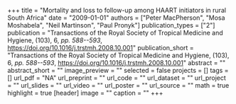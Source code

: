 +++
title = "Mortality and loss to follow-up among HAART initiators in rural South Africa"
date = "2009-01-01"
authors = ["Peter MacPherson", "Mosa Moshabela", "Neil Martinson", "Paul Pronyk"]
publication_types = ["2"]
publication = "Transactions of the Royal Society of Tropical Medicine and Hygiene, (103), 6, _pp. 588--593_, https://doi.org/10.1016/j.trstmh.2008.10.001"
publication_short = "Transactions of the Royal Society of Tropical Medicine and Hygiene, (103), 6, _pp. 588--593_, https://doi.org/10.1016/j.trstmh.2008.10.001"
abstract = ""
abstract_short = ""
image_preview = ""
selected = false
projects = []
tags = []
url_pdf = "NA"
url_preprint = ""
url_code = ""
url_dataset = ""
url_project = ""
url_slides = ""
url_video = ""
url_poster = ""
url_source = ""
math = true
highlight = true
[header]
image = ""
caption = ""
+++
